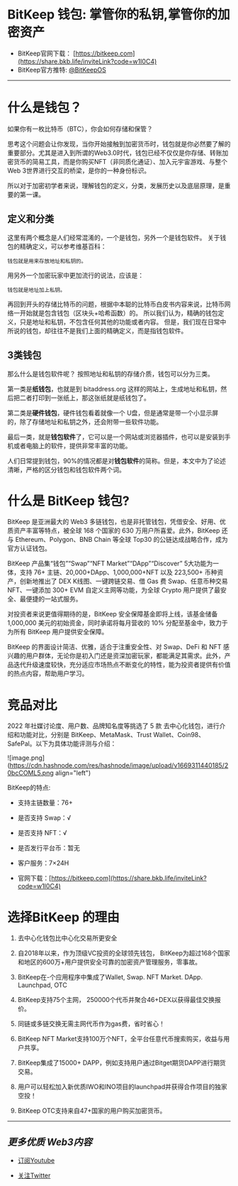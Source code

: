 # BitKeep 钱包:  掌管你的私钥,掌管你的加密资产

- BitKeep官网下载： [https://bitkeep.com](https://share.bkb.life/inviteLink?code=w1I0C4)
- BitKeep官方推特:    [@BitKeepOS](https://twitter.com/BitKeepOS)

--- 

# 什么是钱包？

如果你有一枚比特币（BTC），你会如何存储和保管？

思考这个问题会让你发现，当你开始接触到加密货币时，钱包就是你必然要了解的重要部分。尤其是进入到所谓的Web3.0时代，钱包已经不仅仅是你存储、转账加密货币的简易工具，而是你购买NFT（非同质化通证）、加入元宇宙游戏、与整个Web 3世界进行交互的桥梁，是你的一种身份标识。

所以对于加密初学者来说，理解钱包的定义，分类，发展历史以及底层原理，是重要的第一课。

## 定义和分类

这里有两个概念是人们经常混淆的，一个是钱包，另外一个是钱包软件。 关于钱包的精确定义，可以参考维基百科：

```
钱包就是用来存放地址和私钥的。
```

用另外一个加密玩家中更加流行的说法，应该是：

```
钱包就是地址加上私钥。
```

再回到开头的存储比特币的问题，根据中本聪的比特币白皮书内容来说，比特币网络一开始就是包含钱包（区块头+哈希函数）的。 所以我们认为，精确的钱包定义，只是地址和私钥，不包含任何其他的功能或者内容。 但是，我们现在日常中所说的钱包，却往往不是我们上面的精确定义，而是指钱包软件。

## 3类钱包
那么什么是钱包软件呢？ 按照地址和私钥的存储介质，钱包可以分为三类。

第一类是**纸钱包**，也就是到 bitaddress.org 这样的网站上，生成地址和私钥，然后把二者打印到一张纸上，那这张纸就是纸钱包了。

第二类是**硬件钱包**，硬件钱包看着就像一个 U盘，但是通常是带一个小显示屏的，除了存储地址和私钥之外，还会附带一些软件功能。

最后一类，就是**钱包软件**了，它可以是一个网站或浏览器插件，也可以是安装到手机或者电脑上的软件，提供非常丰富的功能。

人们日常提到钱包，90%的情况都是对**钱包软件**的简称。但是，本文中为了论述清晰，严格的区分钱包和钱包软件两个词。


# 什么是 BitKeep 钱包?


BitKeep 是亚洲最大的 Web3 多链钱包，也是非托管钱包，凭借安全、好用、优质资产丰富等特点，被全球 168 个国家的 630 万用户所喜爱。此外，BitKeep 还与 Ethereum、Polygon、BNB Chain 等全球 Top30 的公链达成战略合作，成为官方认证钱包。

BitKeep 产品集“钱包”“Swap”“NFT Market”“DApp”“Discover” 5大功能为一体，支持 76+ 主链、20,000+DApp、1,000,000+NFT 以及 223,500+ 币种资产，创新地推出了 DEX K线图、一键跨链交易、借 Gas 费 Swap、任意币种交易 NFT、一键添加 300+ EVM 自定义主网等功能，为全球 Crypto 用户提供了最安全、最便捷的一站式服务。

对投资者来说更值得期待的是，BitKeep 安全保障基金即将上线，该基金储备 1,000,000 美元的初始资金，同时承诺将每月营收的 10% 分配至基金中，致力于为所有 BitKeep 用户提供安全保障。

BitKeep 的界面设计简洁、优雅，适合于注重安全性、对 Swap、DeFi 和 NFT 感兴趣的用户群体，无论你是初入门还是资深加密玩家，都能满足其需求。此外，产品迭代升级速度较快，充分适应市场热点不断变化的特性，能为投资者提供有价值的热点内容，帮助用户学习。 



# 竞品对比

2022 年社媒讨论度、用户数、品牌知名度等挑选了 5 款 去中心化钱包，进行介绍和功能对比，分别是 BitKeep、MetaMask、Trust Wallet、Coin98、SafePal。以下为具体功能评测与介绍：


![image.png](https://cdn.hashnode.com/res/hashnode/image/upload/v1669311440185/20bcCOML5.png align="left")


BitKeep的特点: 

- 支持主链数量：76+

- 是否支持 Swap：√

- 是否支持 NFT：√

- 是否发行平台币：暂无

- 客户服务：7×24H

- 官网下载：[https://bitkeep.com](https://share.bkb.life/inviteLink?code=w1I0C4)


# 选择BitKeep 的理由

1. 去中心化钱包比中心化交易所更安全

2. 自2018年以来，作为顶级VC投资的全球领先钱包， BitKeep为超过168个国家和地区的600万+用户提供安全可靠的加密资产管理服务，零事故。

3. BitKeep在-个应用程序中集成了Wallet, Swap. NFT Market. DApp. Launchpad, OTC

4. BitKeep支持75个主网， 250000个代币并聚合46+DEX以获得最佳交换报价。

5. 同链或多链交换无需主网代币作为gas费，省时省心！

6. BitKeep NFT Market支持100万个NFT，全平台任意代币搜索购买，收益与用户共享。

7. BitKeep集成了15000+ DAPP，例如支持用户通过Bitget期货DAPP进行期货交易。

8. 用户可以轻松加入新优质IWO和INO项目的launchpad并获得合作项目的独家空投！

9.  BitKeep OTC支持来自47+国家的用户购买加密货币。


---

## *更多优质 Web3内容*

- [订阅Youtube](https://www.youtube.com/channel/UCDrmDcLjnmIQk-xtNuJ42Sw)

- [关注Twitter](https://twitter.com/AntCaveClub)






